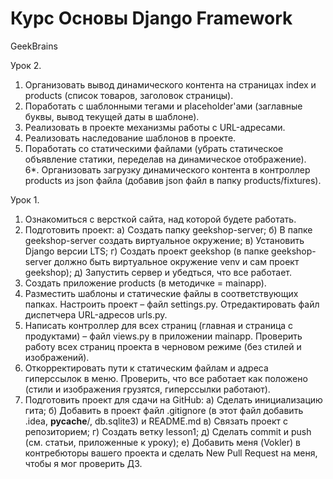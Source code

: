 # Курс Основы Django Framework
GeekBrains

Урок 2.
1. Организовать вывод динамического контента на страницах index и products (список товаров, заголовок страницы).
2. Поработать с шаблонными тегами и placeholder'ами (заглавные буквы, вывод текущей даты в шаблоне).
3. Реализовать в проекте механизмы работы c URL-адресами.
4. Реализовать наследование шаблонов в проекте.
5. Поработать со статическими файлами (убрать статическое объявление статики, переделав на динамическое отображение).  
6*. Организовать загрузку динамического контента в контроллер products из json файла (добавив json файл в папку products/fixtures).
   
Урок 1.
1. Ознакомиться с версткой сайта, над которой будете работать.
2. Подготовить проект:
    a) Создать папку geekshop-server;
    б) В папке geekshop-server создать виртуальное окружение;
    в) Установить Django версии LTS;
    г) Создать проект geekshop (в папке geekshop-server должно быть виртуальное окружение venv и сам проект geekshop);
    д) Запустить сервер и убедться, что все работает.
3. Создать приложение products (в методичке = mainapp).
4. Разместить шаблоны и статические файлы в соответствующих папках. Настроить проект – файл settings.py. Отредактировать файл диспетчера URL-адресов urls.py.
5. Написать контроллер для всех страниц (главная и страница с продуктами) – файл views.py в приложении mainapp. Проверить работу всех страниц проекта в черновом режиме (без стилей и изображений).
6. Откорректировать пути к статическим файлам и адреса гиперссылок в меню. Проверить, что все работает как положено (стили и изображения грузятся, гиперссылки работают).
7. Подготовить проект для сдачи на GitHub:
    a) Сделать инициализацию гита;
    б) Добавить в проект файл .gitignore (в этот файл добавить .idea, __pycache__/, db.sqlite3) и README.md
    в) Связать проект с репозиторием;
    г) Создать ветку lesson1;
    д) Сделать commit и push (см. статьи, приложенные к уроку);
    е) Добавить меня (Vokler) в контребюторы вашего проекта и сделать New Pull Request на меня, чтобы я мог проверить ДЗ.
